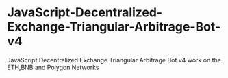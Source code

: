 # JavaScript-Decentralized-Exchange-Triangular-Arbitrage-Bot-v4
JavaScript Decentralized Exchange Triangular Arbitrage Bot v4 work on the ETH,BNB and Polygon Networks
